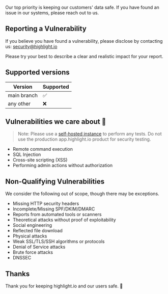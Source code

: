 Our top priority is keeping our customers' data safe. If you have found an issue in our systems, please reach out to us.

## Reporting a Vulnerability

If you believe you have found a vulnerability, please disclose by contacting us: security@highlight.io

Please try your best to describe a clear and realistic impact for your report.

## Supported versions

| Version     | Supported |
|-------------|-----------|
| main branch | ️✅        |
| any other   | ❌         |

## Vulnerabilities we care about 🫣

> Note: Please use
> a [self-hosted instance](https://www.highlight.io/docs/getting-started/self-host/self-hosted-hobby-guide) to perform any
> tests. Do not use the production app.highlight.io product for security testing.

- Remote command execution
- SQL Injection
- Cross-site scripting (XSS)
- Performing admin actions without authorization

## Non-Qualifying Vulnerabilities

We consider the following out of scope, though there may be exceptions.

- Missing HTTP security headers
- Incomplete/Missing SPF/DKIM/DMARC
- Reports from automated tools or scanners
- Theoretical attacks without proof of exploitability
- Social engineering
- Reflected file download
- Physical attacks
- Weak SSL/TLS/SSH algorithms or protocols
- Denial of Service attacks
- Brute force attacks
- DNSSEC

## Thanks

Thank you for keeping highlight.io and our users safe. 🙇

